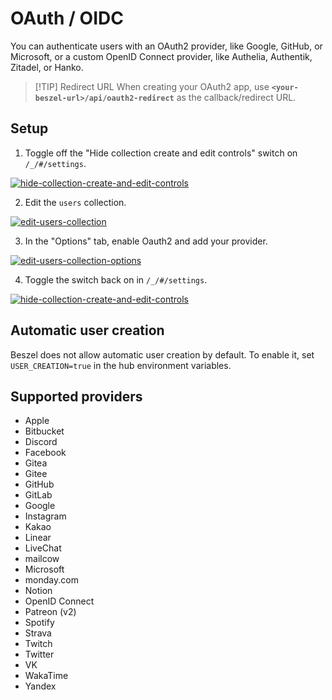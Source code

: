 # OAuth / OIDC

You can authenticate users with an OAuth2 provider, like Google, GitHub, or Microsoft, or a custom OpenID Connect provider, like Authelia, Authentik, Zitadel, or Hanko.

> [!TIP] Redirect URL
> When creating your OAuth2 app, use **`<your-beszel-url>/api/oauth2-redirect`** as the callback/redirect URL.

## Setup

1. Toggle off the "Hide collection create and edit controls" switch on `/_/#/settings`.

[![hide-collection-create-and-edit-controls](/image/edit-toggle-off.png)](/image/edit-toggle-off.png)

2. Edit the `users` collection.

[![edit-users-collection](/image/edit-users-collection.png)](/image/edit-users-collection.png)

3. In the "Options" tab, enable Oauth2 and add your provider.

[![edit-users-collection-options](/image/oauth-settings.png)](/image/oauth-settings.png)

4. Toggle the switch back on in `/_/#/settings`.

[![hide-collection-create-and-edit-controls](/image/edit-toggle-on.png)](/image/edit-toggle-on.png)

## Automatic user creation

Beszel does not allow automatic user creation by default. To enable it, set `USER_CREATION=true` in the hub environment variables.

## Supported providers

- Apple
- Bitbucket
- Discord
- Facebook
- Gitea
- Gitee
- GitHub
- GitLab
- Google
- Instagram
- Kakao
- Linear
- LiveChat
- mailcow
- Microsoft
- monday.com
- Notion
- OpenID Connect
- Patreon (v2)
- Spotify
- Strava
- Twitch
- Twitter
- VK
- WakaTime
- Yandex
